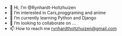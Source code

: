 - 👋 Hi, I’m @Rynhardt-Holtzhuizen
- 👀 I’m interested in Cars,proggraming and anime 
- 🌱 I’m currently learning Python and Django 
- 💞️ I’m looking to collaborate on ...
- 📫 How to reach me rynhardtholtzhuizen@gmail.com

<!---
Rynhardt-Holtzhuizen/Rynhardt-Holtzhuizen is a ✨ special ✨ repository because its `README.md` (this file) appears on your GitHub profile.
You can click the Preview link to take a look at your changes.
--->
